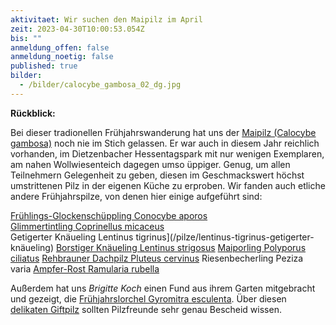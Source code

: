 ```yaml
---
aktivitaet: Wir suchen den Maipilz im April
zeit: 2023-04-30T10:00:53.054Z
bis: ""
anmeldung_offen: false
anmeldung_noetig: false
published: true
bilder:
  - /bilder/calocybe_gambosa_02_dg.jpg
---
```

**Rückblick:**

Bei dieser tradionellen Frühjahrswanderung hat uns der [Maipilz (Calocybe gambosa)](/pilze/calocybe-gambosa-maipilz) noch nie im Stich gelassen. Er war auch in diesem Jahr reichlich vorhanden, im Dietzenbacher Hessentagspark mit nur wenigen Exemplaren, am nahen Wollwiesenteich dagegen umso üppiger. Genug, um allen Teilnehmern Gelegenheit zu geben, diesen im Geschmackswert höchst umstrittenen Pilz in der eigenen Küche zu erproben. Wir fanden auch etliche andere Frühjahrspilze, von denen hier einige aufgeführt sind:

[Frühlings-Glockenschüppling Conocybe aporos](/pilze/conocybe-aporos-frühlings-glockenschüppling)  
[Glimmertintling Coprinellus micaceus](/pilze/coprinellus-micaceus-glimmertintling)  
Getigerter Knäueling Lentinus tigrinus](/pilze/lentinus-tigrinus-getigerter-knäueling)
[Borstiger Knäueling Lentinus strigosus](/pilze/lentinus-strigosus-borstiger-knäueling)
[Maiporling Polyporus ciliatus](/pilze/lentinus-strigosus-borstiger-knäueling)
[Rehbrauner Dachpilz Pluteus cervinus](/pilze/pluteus-cervinus-rehbrauner-dachpilz)
Riesenbecherling Peziza varia
[Ampfer-Rost Ramularia rubella](/pilze/ramularia-rubella-ampfer-rost)

Außerdem hat uns *Brigitte Koch* einen Fund aus ihrem Garten mitgebracht und gezeigt, die [Frühjahrslorchel Gyromitra esculenta](/pilze/gyromitra-esculenta-frühjahrslorchel). Über diesen [delikaten Giftpilz](/artikel/ein-delikater-giftpilz.html) sollten Pilzfreunde sehr genau Bescheid wissen.